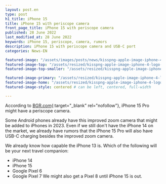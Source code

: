 ```yaml
---
layout: post.en
type: post
h1_title: iPhone 15
title: iPhone 15 with periscope camera
front_page_title: iPhone 15 with periscope camera
published: 28 June 2022
last_modified_at: 28 June 2022
keywords: iPhone 15, periscope, camera, rumors
description: iPhone 15 with periscope camera and USB-C port
categories: News-EN

featured-image: "/assets/images/posts/news/kisspng-apple-image-iphone-4-logo-photograph-remdt-by-5d2c81520ec384.9415367415631977780605_p7vrck.webp" # full size
featured-image-top: "/assets/resized/kisspng-apple-image-iphone-4-logo-photograph-remdt-by-5d2c81520ec384.9415367415631977780605_p7vrck-600x573.webp" # width - 1200
featured-image-top-smaller: "/assets/resized/kisspng-apple-image-iphone-4-logo-photograph-remdt-by-5d2c81520ec384.9415367415631977780605_p7vrck-600x573.webp" # width - 1200

featured-image-primary: "/assets/resized/kisspng-apple-image-iphone-4-logo-photograph-remdt-by-5d2c81520ec384.9415367415631977780605_p7vrck-600x573.webp" # poza care apare pe prima pagina landscape
featured-image-home: "/assets/resized/kisspng-apple-image-iphone-4-logo-photograph-remdt-by-5d2c81520ec384.9415367415631977780605_p7vrck-600x573.webp" # width - 600
featured-image-style: centered # can be left, centered, full-width

---
```

According to [BGR.com](https://bgr.com/tech/iphone-15-pro-models-may-get-apples-first-periscope-camera/){:target="_blank" rel="nofollow"}, iPhone 15 Pro might have a periscope camera.

Some Android phones already have this improved zoom camera that might be added to iPhones in 2023. Even if we still don't have the iPhone 14 on the market, we already have rumors that the iPhone 15 Pro will also have USB-C charging besides the improved zoom camera.

We already know how capable the iPhone 13 is. 
Which of the following will be your next travel companion: 
- iPhone 14 
- iPhone 15
- Google Pixel 6
- Google Pixel 7
We might also get a Pixel 8 until iPhone 15 is out.
